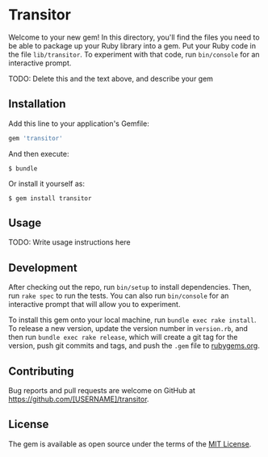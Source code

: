 # Transitor

Welcome to your new gem! In this directory, you'll find the files you need to be able to package up your Ruby library into a gem. Put your Ruby code in the file `lib/transitor`. To experiment with that code, run `bin/console` for an interactive prompt.

TODO: Delete this and the text above, and describe your gem

## Installation

Add this line to your application's Gemfile:

```ruby
gem 'transitor'
```

And then execute:

    $ bundle

Or install it yourself as:

    $ gem install transitor

## Usage

TODO: Write usage instructions here

## Development

After checking out the repo, run `bin/setup` to install dependencies. Then, run `rake spec` to run the tests. You can also run `bin/console` for an interactive prompt that will allow you to experiment.

To install this gem onto your local machine, run `bundle exec rake install`. To release a new version, update the version number in `version.rb`, and then run `bundle exec rake release`, which will create a git tag for the version, push git commits and tags, and push the `.gem` file to [rubygems.org](https://rubygems.org).

## Contributing

Bug reports and pull requests are welcome on GitHub at https://github.com/[USERNAME]/transitor.


## License

The gem is available as open source under the terms of the [MIT License](http://opensource.org/licenses/MIT).


